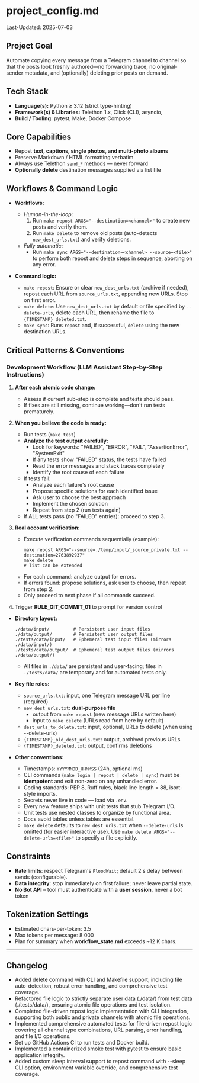 # project_config.md

Last-Updated: 2025-07-03

## Project Goal

Automate copying every message from a Telegram channel to channel so that the posts look freshly authored—no forwarding trace, no original-sender metadata, and (optionally) deleting prior posts on demand.

## Tech Stack

- **Language(s):** Python ≥ 3.12 (strict type-hinting)
- **Framework(s) & Libraries:** Telethon 1.x, Click (CLI), asyncio,
- **Build / Tooling:** pytest, Make, Docker Compose

## Core Capabilities

- Repost **text, captions, single photos, and multi-photo albums**
- Preserve Markdown / HTML formatting verbatim
- Always use Telethon `send_*` methods — never forward
- **Optionally delete** destination messages supplied via list file

## Workflows & Command Logic

- **Workflows:**
  - *Human-in-the-loop*:
    1. Run `make repost ARGS="--destination=<channel>"` to create new posts and verify them.
    2. Run `make delete` to remove old posts (auto-detects `new_dest_urls.txt`) and verify deletions.
  - *Fully automatic*:
    - Run `make sync ARGS="--destination=<channel> --source=<file>"` to perform both repost and delete steps in sequence, aborting on any error.

- **Command logic:**
  - `make repost`: Ensure or clear `new_dest_urls.txt` (archive if needed), repost each URL from `source_urls.txt`, appending new URLs. Stop on first error.
  - `make delete`: Use `new_dest_urls.txt` by default or file specified by `--delete-urls`, delete each URL, then rename the file to `{TIMESTAMP}_deleted.txt`.
  - `make sync`: Runs `repost` and, if successful, `delete` using the new destination URLs.

## Critical Patterns & Conventions

### Development Workflow (LLM Assistant Step-by-Step Instructions)

1. **After each atomic code change:**
   - Assess if current sub-step is complete and tests should pass.
   - If fixes are still missing, continue working—don't run tests prematurely.

2. **When you believe the code is ready:**
   - Run tests (`make test`)
   - **Analyze the test output carefully:**
     - Look for keywords: "FAILED", "ERROR", "FAIL", "AssertionError", "SystemExit"
     - If any tests show "FAILED" status, the tests have failed
     - Read the error messages and stack traces completely
     - Identify the root cause of each failure
   - If tests fail:
     - Analyze each failure's root cause
     - Propose specific solutions for each identified issue
     - Ask user to choose the best approach
     - Implement the chosen solution
     - Repeat from step 2 (run tests again)
   - If ALL tests pass (no "FAILED" entries): proceed to step 3.

3. **Real account verification:**
   - Execute verification commands sequentially (example):
     ```
     make repost ARGS="--source=./temp/input/_source_private.txt --destination=2763892937"
     make delete
     # list can be extended
     ```
   - For each command: analyze output for errors.
   - If errors found: propose solutions, ask user to choose, then repeat from step 2.
   - Only proceed to next phase if all commands succeed.

4. Trigger **RULE_GIT_COMMIT_01** to prompt for version control

- **Directory layout:**
  ```
  ./data/input/         # Persistent user input files
  ./data/output/        # Persistent user output files
  ./tests/data/input/   # Ephemeral test input files (mirrors ./data/input/)
  ./tests/data/output/  # Ephemeral test output files (mirrors ./data/output/)
  ```
  - All files in `./data/` are persistent and user-facing; files in `./tests/data/` are temporary and for automated tests only.

- **Key file roles:**
  - `source_urls.txt`: input, one Telegram message URL per line (required)
  - `new_dest_urls.txt`: **dual-purpose file**
    - output from `make repost` (new message URLs written here)
    - input to `make delete` (URLs read from here by default)
  - `dest_urls_to_delete.txt`: input, optional, URLs to delete (when using --delete-urls)
  - `{TIMESTAMP}_old_dest_urls.txt`: output, archived previous URLs
  - `{TIMESTAMP}_deleted.txt`: output, confirms deletions

- **Other conventions:**
  - Timestamps: `YYYYMMDD_HHMMSS` (24h, optional ms)
  - CLI commands (`make login | repost | delete | sync`) must be **idempotent** and exit non-zero on any unhandled error.
  - Coding standards: PEP 8, Ruff rules, black line length = 88, isort-style imports.
  - Secrets never live in code — load via  `.env`.
  - Every new feature ships with unit tests that stub Telegram I/O.
  - Unit tests use nested classes to organize by functional area.
  - Docs avoid tables unless tables are essential.
  - `make delete` defaults to `new_dest_urls.txt` when `--delete-urls` is omitted (for easier interactive use). Use `make delete ARGS="--delete-urls=<file>"` to specify a file explicitly.

## Constraints

- **Rate limits**: respect Telegram's `FloodWait`; default 2 s delay between sends (configurable).
- **Data integrity**: stop immediately on first failure; never leave partial state.
- **No Bot API** – tool must authenticate with a **user session**, never a bot token

## Tokenization Settings

- Estimated chars-per-token: 3.5
- Max tokens per message: 8 000
- Plan for summary when **workflow_state.md** exceeds ~12 K chars.

---

## Changelog
- Added delete command with CLI and Makefile support, including file auto-detection, robust error handling, and comprehensive test coverage.
- Refactored file logic to strictly separate user data (./data/) from test data (./tests/data/), ensuring atomic file operations and test isolation.
- Completed file-driven repost logic implementation with CLI integration, supporting both public and private channels with atomic file operations.
- Implemented comprehensive automated tests for file-driven repost logic covering all channel type combinations, URL parsing, error handling, and file I/O operations.
- Set up GitHub Actions CI to run tests and Docker build.
- Implemented a containerized smoke test with pytest to ensure basic application integrity.
- Added custom sleep interval support to repost command with --sleep CLI option, environment variable override, and comprehensive test coverage.

<!-- The agent prepends the latest summary here as a new list item after each VALIDATE phase -->
